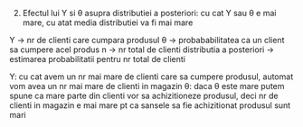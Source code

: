 2. Efectul lui Y si θ asupra distributiei a posteriori: cu cat Y sau θ e mai mare, cu atat media distributiei va fi mai mare

Y -> nr de clienti care cumpara produsul
θ -> probababilitatea ca un client sa cumpere acel produs
n -> nr total de clienti
distributia a posteriori -> estimarea probabilitatii pentru nr total de clienti

Y: cu cat avem un nr mai mare de clienti care sa cumpere produsul, automat vom avea un nr mai mare de clienti in magazin
θ: daca θ este mare putem spune ca mare parte din clienti vor sa achizitioneze produsul, deci nr de clienti in magazin e mai mare pt ca sansele sa fie achizitionat produsul sunt mari
